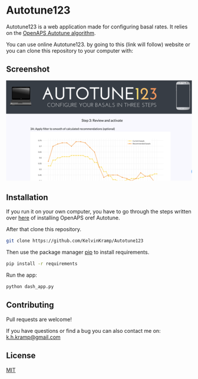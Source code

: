 # Autotune123

Autotune123 is a web application made for configuring basal rates. It relies on the [OpenAPS Autotune algorithm](https://github.com/openaps/oref0). 

You can use online Autotune123. by going to this (link will follow) website or you can clone this repository to your computer with:


## Screenshot
![screenshot](https://github.com/KelvinKramp/Autotune123/blob/master/assets/screenshot.png)

## Installation

If you run it on your own computer, you have to go through the steps written over [here](https://openaps.readthedocs.io/en/latest/docs/Customize-Iterate/autotune.html) of installing OpenAPS oref Autotune. 

After that clone this repository. 
```bash
git clone https://github.com/KelvinKramp/Autotune123
```
Then use the package manager [pip](https://pip.pypa.io/en/stable/) to install requirements.

```bash
pip install -r requirements
```
Run the app:
```bash
python dash_app.py
```

## Contributing
Pull requests are welcome!

If you have questions or find a bug you can also contact me on: k.h.kramp@gmail.com

## License
[MIT](https://choosealicense.com/licenses/mit/)